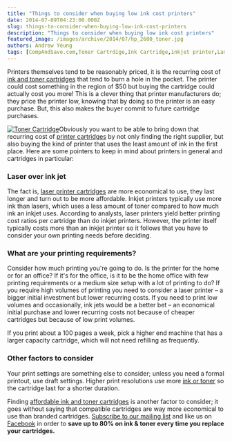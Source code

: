 ```yaml
---
title: "Things to consider when buying low ink cost printers"
date: 2014-07-09T04:23:00.000Z
slug: things-to-consider-when-buying-low-ink-cost-printers
description: "Things to consider when buying low ink cost printers"
featured_image: /images/archive/2014/07/hp_2600_toner.jpg
authors: Andrew Yeung
tags: [CompAndSave.com,Toner Cartrdige,Ink Cartridge,inkjet printer,LaserJet Printer]
---
```


Printers themselves tend to be reasonably priced, it is the recurring cost of [ink and toner cartridges](https://www.compandsave.com/) that tend to burn a hole in the pocket. The printer could cost something in the region of $50 but buying the cartridge could actually cost you more! This is a clever thing that printer manufacturers do; they price the printer low, knowing that by doing so the printer is an easy purchase. But, this also makes the buyer commit to future cartridge purchases.

[![Toner Cartridge](/blog/images/hp-2600-toner.jpg)](/blog/images/hp-2600-toner.jpg)Obviously you want to be able to bring down that recurring cost of [printer cartridges](https://www.compandsave.com/) by not only finding the right supplier, but also buying the kind of printer that uses the least amount of ink in the first place. Here are some pointers to keep in mind about printers in general and cartridges in particular:

### Laser over ink jet

The fact is, [laser printer cartridges](https://www.compandsave.com/) are more economical to use, they last longer and turn out to be more affordable. Inkjet printers typically use more ink than lasers, which uses a less amount of toner compared to how much ink an inkjet uses. According to analysts, laser printers yield better printing cost ratios per cartridge than do inkjet printers. However, the printer itself typically costs more than an inkjet printer so it follows that you have to consider your own printing needs before deciding.

### What are your printing requirements?

Consider how much printing you're going to do. Is the printer for the home or for an office? If it's for the office, is it to be the home office with few printing requirements or a medium size setup with a lot of printing to do? If you require high volumes of printing you need to consider a laser printer – a bigger initial investment but lower recurring costs. If you need to print low volumes and occasionally, ink jets would be a better bet – an economical initial purchase and lower recurring costs not because of cheaper cartridges but because of low print volumes. 

If you print about a 100 pages a week, pick a higher end machine that has a larger capacity cartridge, which will not need refilling as frequently.

### Other factors to consider

Your print settings are something else to consider; unless you need a formal printout, use draft settings. Higher print resolutions use more [ink or toner](https://www.compandsave.com/) so the cartridge last for a shorter duration. 

Finding [affordable ink and toner cartridges](https://www.compandsave.com/) is another factor to consider; it goes without saying that compatible cartridges are way more economical to use than branded cartridges. [Subscribe to our mailing list](https://www.compandsave.com/welcome/subscribe/) and like us on [Facebook](https://www.facebook.com/compandsave.ink) in order to **save up to 80% on ink & toner every time you replace your cartridges.** 